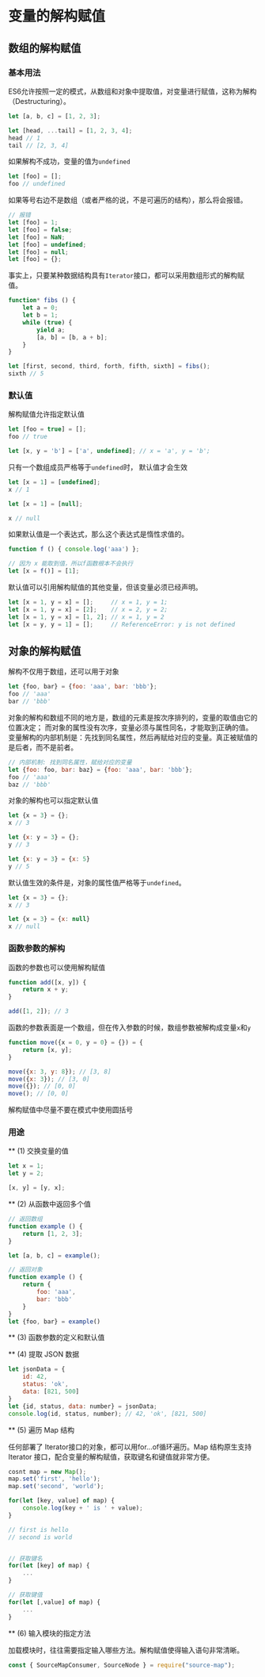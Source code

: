 # 变量的解构赋值

## 数组的解构赋值

### 基本用法

ES6允许按照一定的模式，从数组和对象中提取值，对变量进行赋值，这称为解构（Destructuring）。

```javascript
let [a, b, c] = [1, 2, 3];

let [head, ...tail] = [1, 2, 3, 4];
head // 1
tail // [2, 3, 4]
```

如果解构不成功，变量的值为`undefined`

```javascript
let [foo] = [];
foo // undefined
```

如果等号右边不是数组（或者严格的说，不是可遍历的结构），那么将会报错。

```javascript
// 报错
let [foo] = 1;
let [foo] = false;
let [foo] = NaN;
let [foo] = undefined;
let [foo] = null;
let [foo] = {};
```

事实上，只要某种数据结构具有`Iterator`接口，都可以采用数组形式的解构赋值。

```javascript
function* fibs () {
    let a = 0;
    let b = 1;
    while (true) {
        yield a;
        [a, b] = [b, a + b];
    }
}

let [first, second, third, forth, fifth, sixth] = fibs();
sixth // 5
```

### 默认值

解构赋值允许指定默认值

```javascript
let [foo = true] = [];
foo // true

let [x, y = 'b'] = ['a', undefined]; // x = 'a', y = 'b';
```

只有一个数组成员严格等于`undefined`时， 默认值才会生效

```javascript
let [x = 1] = [undefined];
x // 1

let [x = 1] = [null];

x // null
```

如果默认值是一个表达式，那么这个表达式是惰性求值的。

```javascript
function f () { console.log('aaa') };

// 因为 x 能取到值，所以f函数根本不会执行
let [x = f()] = [1];
```

默认值可以引用解构赋值的其他变量，但该变量必须已经声明。

```javascript
let [x = 1, y = x] = [];     // x = 1, y = 1;
let [x = 1, y = x] = [2];    // x = 2, y = 2;
let [x = 1, y = x] = [1, 2]; // x = 1, y = 2
let [x = y, y = 1] = [];     // ReferenceError: y is not defined
```
## 对象的解构赋值

解构不仅用于数组，还可以用于对象

```javascript
let {foo, bar} = {foo: 'aaa', bar: 'bbb'};
foo // 'aaa'
bar // 'bbb'
```

对象的解构和数组不同的地方是，数组的元素是按次序排列的，变量的取值由它的位置决定；
而对象的属性没有次序，变量必须与属性同名，才能取到正确的值。变量解构的内部机制是：先找到同名属性，然后再赋给对应的变量。真正被赋值的是后者，而不是前者。

```javascript
// 内部机制: 找到同名属性，赋给对应的变量
let {foo: foo, bar: baz} = {foo: 'aaa', bar: 'bbb'};
foo // 'aaa'
baz // 'bbb'
```

对象的解构也可以指定默认值

```javascript
let {x = 3} = {};
x // 3

let {x: y = 3} = {};
y // 3

let {x: y = 3} = {x: 5}
y // 5
```

默认值生效的条件是，对象的属性值严格等于`undefined`。

```javascript
let {x = 3} = {};
x // 3

let {x = 3} = {x: null}
x // null
```

### 函数参数的解构

函数的参数也可以使用解构赋值

```javascript
function add([x, y]) {
    return x + y;
}

add([1, 2]); // 3
```

函数的参数表面是一个数组，但在传入参数的时候，数组参数被解构成变量`x`和`y`

```javascript
function move({x = 0, y = 0} = {}) = {
    return [x, y];
}

move({x: 3, y: 8}); // [3, 8]
move({x: 3}); // [3, 0]
move({}); // [0, 0]
move(); // [0, 0]
```

解构赋值中尽量不要在模式中使用圆括号

### 用途

** (1) 交换变量的值

```javascript
let x = 1;
let y = 2;

[x, y] = [y, x];
```

** (2) 从函数中返回多个值

```javascript
// 返回数组
function example () {
    return [1, 2, 3];
}

let [a, b, c] = example();

// 返回对象
function example () {
    return {
        foo: 'aaa',
        bar: 'bbb'
    }
}
let {foo, bar} = example()
```

** (3) 函数参数的定义和默认值

** (4) 提取 JSON 数据

```javascript
let jsonData = {
    id: 42,
    status: 'ok',
    data: [821, 500]
}
let {id, status, data: number} = jsonData;
console.log(id, status, number); // 42, 'ok', [821, 500]
```

** (5) 遍历 Map 结构

任何部署了 Iterator接口的对象，都可以用for...of循环遍历。Map 结构原生支持
Iterator 接口，配合变量的解构赋值，获取键名和键值就非常方便。

```javascript
cosnt map = new Map();
map.set('first', 'hello');
map.set('second', 'world');

for(let [key, value] of map) {
    console.log(key + ' is ' + value);
}

// first is hello
// second is world


// 获取键名
for(let [key] of map) {
    ...
}

// 获取键值
for(let [,value] of map) {
    ...
}
```

** (6) 输入模块的指定方法

加载模块时，往往需要指定输入哪些方法。解构赋值使得输入语句非常清晰。

```javascript
const { SourceMapConsumer, SourceNode } = require("source-map");
```
